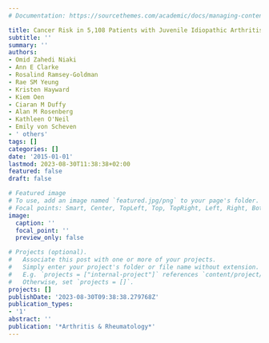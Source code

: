 ```yaml
---
# Documentation: https://sourcethemes.com/academic/docs/managing-content/

title: Cancer Risk in 5,108 Patients with Juvenile Idiopathic Arthritis (JIA)
subtitle: ''
summary: ''
authors:
- Omid Zahedi Niaki
- Ann E Clarke
- Rosalind Ramsey-Goldman
- Rae SM Yeung
- Kristen Hayward
- Kiem Oen
- Ciaran M Duffy
- Alan M Rosenberg
- Kathleen O'Neil
- Emily von Scheven
- ' others'
tags: []
categories: []
date: '2015-01-01'
lastmod: 2023-08-30T11:38:38+02:00
featured: false
draft: false

# Featured image
# To use, add an image named `featured.jpg/png` to your page's folder.
# Focal points: Smart, Center, TopLeft, Top, TopRight, Left, Right, BottomLeft, Bottom, BottomRight.
image:
  caption: ''
  focal_point: ''
  preview_only: false

# Projects (optional).
#   Associate this post with one or more of your projects.
#   Simply enter your project's folder or file name without extension.
#   E.g. `projects = ["internal-project"]` references `content/project/deep-learning/index.md`.
#   Otherwise, set `projects = []`.
projects: []
publishDate: '2023-08-30T09:38:38.279768Z'
publication_types:
- '1'
abstract: ''
publication: '*Arthritis & Rheumatology*'
---
```

